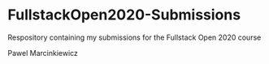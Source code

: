 # FullstackOpen2020-Submissions
Respository containing my submissions for the Fullstack Open 2020 course

Pawel Marcinkiewicz